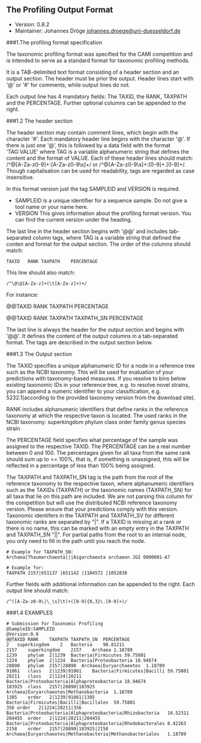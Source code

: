 ## The Profiling Output Format 

  * Version:    0.8.2
  * Maintainer: Johannes Dröge <johannes.droege@uni-duesseldorf.de>

###1.The profiling format specification

The taxonomic profiling format was specified for the CAMI competition and is
intended to serve as a standard format for taxonomic profiling methods.

It is a TAB-delimited text format consisting of a header section and an output
section. The header must be prior the output. Header lines start with '@' or
'#' for comments, while output lines do not. 

Each output line has 4 mandatory fields: The TAXID, the RANK, TAXPATH and the
PERCENTAGE. Further optional columns can be appended to the right.

###1.2 The header section

The header section may contain comment lines, which begin with the character
'#'. Each mandatory header line begins with the character '@'. If there is just
one '@', this is followed by a data field with the format 'TAG:VALUE' where TAG
is a variable alphanumeric string that defines the content and the format of
VALUE. Each of these header lines should match:
/^\@[A-Za-z0-9]+\:[A-Za-z0-9\s]+/ or /^\@[A-Za-z0-9\s]+\:[0-9]+\.[0-9]+/.
Though capitalisation can be used for readability, tags are regarded as case
insensitive. 

In this format version just the tag SAMPLEID and VERSION is required.

  * SAMPLEID is a unique identifier for a sequence sample. Do not give a tool
    name or your name here.
  * VERSION This gives information about the profiling format version. You can
    find the current version under the heading.

The last line in the header section begins with '@@' and includes tab-separated
column tags, where TAG is a variable string that defined the conten and format
for the output section. The order of the columns should match:

    TAXID	RANK TAXPATH	PERCENTAGE

This line should also match:

    /^\@\@[A-Za-z]+(\t[A-Za-z]+)+/

For instance:

  @@TAXID	RANK	TAXPATH	PERCENTAGE

  @@TAXID	RANK	TAXPATH	TAXPATH_SN	PERCENTAGE

The last line is always the header for the output section and begins with '@@'.
It defines the content of the output columns in a tab-separated format. The
tags are described in the output section below.

###1.3 The Output section

The TAXID specifies a unique alphanumeric ID for a node in a reference tree
such as the NCBI taxonomy. This will be used for evaluation of your predictions
with taxonomy-based measures. If you resolve to bins below existing taxonomic
IDs in your reference tree, e.g. to resolve novel strains, you can append a
numeric identifier to your classification, e.g. 5232.1(according to the
provided taxonomy version from the download site).

RANK includes alphanumeric identifiers that define ranks in the reference
taxonomy at which the respective taxon is located. The used ranks in the NCBI
taxonomy: superkingdom	phylum	class	order	family	genus	species	strain

The PERCENTAGE field specifies what percentage of the sample was assigned to
the respective TAXID. The PERCENTAGE can be a real number between 0 and 100.
The percentages given for all taxa from the same rank should sum up to <= 100%,
that is, if something is unassigned, this will be reflected in a percentage of
less than 100% being assigned.

The TAXPATH and TAXPATH_SN tag is the path from the root of the reference
taxonomy to the respective taxon, where alphanumeric identifiers such as the
TAXIDs (TAXPATH) or the taxonomic names (TAXPATH_SN) for all taxa that lie on
this path are included. We are not parsing this column for the competition but
will use the distributed NCBI reference taxonomy version. Please ensure that
your predictions comply with this version. Taxonomic identifers in the TAXPATH
and TAXPATH_SV for different taxonomic ranks are separated by "|". If a TAXID
is missing at a rank or there is no name, this can be marked with an empty
entry in the TAXPATH and TAXPATH_SN "||". For partial paths from the root to an
internal node, you only need to fill in the path until you reach the node.

    # Example for TAXPATH_SN:
    Archaea|Thaumarchaeota|||Aigarchaeota archaeon JGI 0000001-A7

    # Example for:
    TAXPATH 2157|651137 |651142 |1104572 |1052838

Further fields with additional information can be appended to the right. Each
output line should match:

    /^([A-Za-z0-9\|\_\s]\t)+([0-9]{0,3}\.[0-9]+)/

###1.4 EXAMPLES

    # Submission for Taxonomic Profiling
    @SampleID:SAMPLEID
    @Version:0.8
    @@TAXID	RANK	TAXPATH	TAXPATH_SN	PERCENTAGE
    2	superkingdom	2	Bacteria	98.81211
    2157	superkingdom	2157	Archaea	1.18789
    1239	phylum	2|1239	Bacteria|Firmicutes	59.75801
    1224	phylum	2|1224	Bacteria|Proteobacteria	18.94674
    28890	phylum	2157|28890	Archaea|Euryarchaeotes	1.18789
    91061	class	2|1239|91061	Bacteria|Firmicutes|Bacilli	59.75801
    28211	class	2|1224|28211	Bacteria|Proteobacteria|Alphaproteobacteria	18.94674
    183925	class	2157|28890|183925	Archaea|Euryarchaeotes|Methanobacteria	1.18789
    1385	order	2|1239|91061|1385	Bacteria|Firmicutes|Bacilli|Bacillales	59.75801
    356	order	2|1224|28211|356	Bacteria|Proteobacteria|Alphaproteobacteria|Rhizobacteria	10.52311
    204455	order	2|1224|28211|204455	Bacteria|Proteobacteria|Alphaproteobacteria|Rhodobacterales	8.42263
    2158	order	2157|28890|183925|2158	Archaea|Euryarchaeotes|Methanobacteria|Methanobacteriales	1.18789
